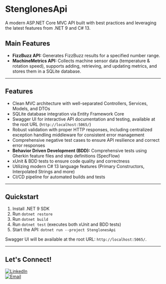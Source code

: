 # StenglonesApi

A modern ASP.NET Core MVC API built with best practices and leveraging the latest features from .NET 9 and C# 13.

## Main Features

- **FizzBuzz API:** Generates FizzBuzz results for a specified number range.  
- **MachineMetrics API:** Collects machine sensor data (temperature & rotation speed), supports adding, retrieving, and updating metrics, and stores them in a SQLite database.

---

## Features

- Clean MVC architecture with well-separated Controllers, Services, Models, and DTOs  
- SQLite database integration via Entity Framework Core  
- Swagger UI for interactive API documentation and testing, available at the root URL (`http://localhost:5065/`)  
- Robust validation with proper HTTP responses, including centralized exception handling middleware for consistent error management
- Comprehensive negative test cases to ensure API resilience and correct error responses
- **Behavior Driven Development (BDD):** Comprehensive tests using Gherkin feature files and step definitions (SpecFlow)  
- xUnit & BDD tests to ensure code quality and correctness  
- Utilizing modern C# 13 language features (Primary Constructors, Interpolated Strings and more)  
- CI/CD pipeline for automated builds and tests   


---

## Quickstart

1. Install .NET 9 SDK  
2. Run `dotnet restore`  
3. Run `dotnet build`  
4. Run `dotnet test` (executes both xUnit and BDD tests)  
5. Start the API: `dotnet run --project StenglonesApi`  

Swagger UI will be available at the root URL: `http://localhost:5065/`.

---

## Let's Connect!

[![LinkedIn](https://img.shields.io/badge/LinkedIn-%230077B5.svg?&style=for-the-badge&logo=linkedin&logoColor=white)](https://www.linkedin.com/in/bastian-stenglein/)  
[![Email](https://img.shields.io/badge/Email-D14836?style=for-the-badge&logo=gmail&logoColor=white)](mailto:stenglein.bastian@hotmail.com)
